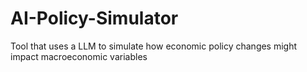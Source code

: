 # AI-Policy-Simulator
Tool that uses a LLM to simulate how economic policy changes might impact macroeconomic variables
